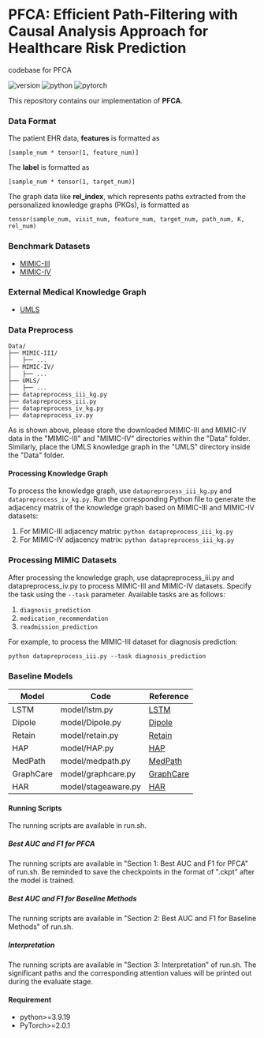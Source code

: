 # PFCA: Efficient Path-Filtering with Causal Analysis Approach for Healthcare Risk Prediction
codebase for PFCA

![version](https://img.shields.io/badge/version-v3.5-green)
![python](https://img.shields.io/badge/python-3.9.19-blue)
![pytorch](https://img.shields.io/badge/pytorch-2.0.1-brightgreen)

This repository contains our implementation of **PFCA**.

### Data Format
The patient EHR data, **features** is formatted as 
```
[sample_num * tensor(1, feature_num)]
```
The **label** is formatted as
```
[sample_num * tensor(1, target_num)]
```
The graph data like **rel_index**, which represents paths extracted from the personalized knowledge graphs (PKGs), is formatted as
```
tensor(sample_num, visit_num, feature_num, target_num, path_num, K, rel_num)
```

### Benchmark Datasets

* [MIMIC-III](https://physionet.org/content/mimiciii/1.4/)
* [MIMIC-IV](https://physionet.org/content/mimiciv/3.0/)

### External Medical Knowledge Graph

* [UMLS](https://www.nlm.nih.gov/research/umls/index.html)

### Data Preprocess
```
Data/
├── MIMIC-III/
│   ├── ...
├── MIMIC-IV/
│   ├── ...
├── UMLS/
│   ├── ...
├── datapreprocess_iii_kg.py
├── datapreprocess_iii.py
├── datapreprocess_iv_kg.py
├── datapreprocess_iv.py
```
As is shown above, please store the downloaded MIMIC-III and MIMIC-IV data in the "MIMIC-III" and "MIMIC-IV" directories within the "Data" folder. Similarly, place the UMLS knowledge graph in the "UMLS" directory inside the "Data" folder. 

#### Processing Knowledge Graph
To process the knowledge graph, use `datapreprocess_iii_kg.py` and `datapreprocess_iv_kg.py`. Run the corresponding Python file to generate the adjacency matrix of the knowledge graph based on MIMIC-III and MIMIC-IV datasets:
1. For MIMIC-III adjacency matrix:
`python datapreprocess_iii_kg.py`
2. For MIMIC-IV adjacency matrix:
`python datapreprocess_iii_kg.py`

### Processing MIMIC Datasets
After processing the knowledge graph, use datapreprocess_iii.py and datapreprocess_iv.py to process MIMIC-III and MIMIC-IV datasets. Specify the task using the `--task` parameter. Available tasks are as follows:
1. `diagnosis_prediction`
2. `medication_recommendation`
3. `readmission_prediction`

For example, to process the MIMIC-III dataset for diagnosis prediction:

`python datapreprocess_iii.py --task diagnosis_prediction`

### Baseline Models

| Model                | Code                                                                                              | Reference                                                                        |
|----------------------|---------------------------------------------------------------------------------------------------|----------------------------------------------------------------------------------|
| LSTM                 | model/lstm.py                                                                                     | [LSTM](https://ieeexplore.ieee.org/abstract/document/6795963)                                                                         |
| Dipole               | model/Dipole.py                                                                                   | [Dipole](https://arxiv.org/pdf/1706.05764)                                       |
| Retain               | model/retain.py                                                                                   | [Retain](https://arxiv.org/pdf/1608.05745)                                       |
| HAP                  | model/HAP.py                                                                                      | [HAP](https://dl.acm.org/doi/10.1145/3394486.3403067)                            |
| MedPath              | model/medpath.py                                                                                  | [MedPath](https://dl.acm.org/doi/pdf/10.1145/3442381.3449860)                    |
| GraphCare            | model/graphcare.py                                                                                | [GraphCare](https://arxiv.org/pdf/2305.12788)                                    |
| HAR                  | model/stageaware.py                                                                               | [HAR](https://ieeexplore.ieee.org/document/10236511)                             |

#### Running Scripts

The running scripts are available in run.sh. 

##### Best AUC and F1 for PFCA

The running scripts are available in "Section 1: Best AUC and F1 for PFCA" of run.sh.
Be reminded to save the checkpoints in the format of ".ckpt" after the model is trained.

#####  Best AUC and F1 for Baseline Methods

The running scripts are available in "Section 2: Best AUC and F1 for Baseline Methods" of run.sh.

##### Interpretation

The running scripts are available in "Section 3: Interpretation" of run.sh.
The significant paths and the corresponding attention values will be printed out during the evaluate stage.

#### Requirement

* python>=3.9.19
* PyTorch>=2.0.1
